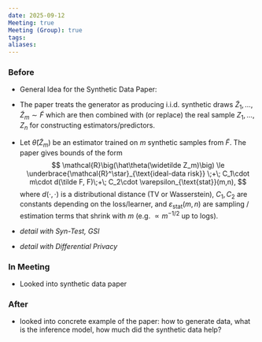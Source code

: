 ```yaml
---
date: 2025-09-12
Meeting: true
Meeting (Group): true
tags:
aliases:
---
```


### Before
- General Idea for the Synthetic Data Paper:
- The paper treats the generator as producing i.i.d. synthetic draws $\widetilde Z_1,\dots,\widetilde Z_m\sim\tilde F$ which are then combined with (or replace) the real sample $Z_1,\dots,Z_n$ for constructing estimators/predictors.
- Let $\hat\theta(\widetilde Z_m)$ be an estimator trained on $m$ synthetic samples from $\tilde F$. The paper gives bounds of the form
$$
\mathcal{R}\big(\hat\theta(\widetilde Z_m)\big)
\le \underbrace{\mathcal{R}^\star}_{\text{ideal-data risk}} \;+\; C_1\cdot m\cdot d(\tilde F, F)\;+\; C_2\cdot \varepsilon_{\text{stat}}(m,n),
$$
where $d(\cdot,\cdot)$ is a distributional distance (TV or Wasserstein), $C_1,C_2$ are constants depending on the loss/learner, and $\varepsilon_{\text{stat}}(m,n)$ are sampling / estimation terms that shrink with $m$ (e.g. $\propto m^{-1/2}$ up to logs).

- $\textit{detail with Syn-Test, GSI}$

- $\textit{detail with Differential Privacy}$

### In Meeting
- Looked into synthetic data paper

### After
- looked into concrete example of the paper: how to generate data, what is the inference model, how much did the synthetic data help?